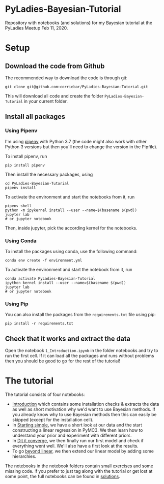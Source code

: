 # PyLadies-Bayesian-Tutorial

Repository with notebooks (and solutions) for my Bayesian tutorial at the PyLadies Meetup Feb 11, 2020.

# Setup

## Download the code from Github
The recommended way to download the code is through git:

```
git clone git@github.com:corriebar/PyLadies-Bayesian-Tutorial.git
```
This will download all code and create the folder `PyLadies-Bayesian-Tutorial` in your current folder.

## Install all packages
### Using Pipenv

I'm using [pipenv](http://docs.pipenv.org/en/latest/install/#installing-pipenv) with Python 3.7 (the code might also work with other Python 3 versions but then you'll need to change the version in the Pipfile).

To install pipenv, run
```
pip install pipenv
```
Then install the necessary packages, using
```
cd PyLadies-Bayesian-Tutorial
pipenv install
```
To activate the environment and start the notebooks from it, run
```
pipenv shell
python -m ipykernel install --user --name=$(basename $(pwd))
jupyter lab
# or jupyter notebook
```
Then, inside jupyter, pick the according kernel for the notebooks.

### Using Conda

To install the packages using conda, use the following command:
```
conda env create -f environment.yml
```
To activate the environment and start the notebook from it, run
```
conda activate PyLadies-Bayesian-Tutorial
ipython kernel install --user --name=$(basename $(pwd))
jupyter lab
# or jupyter notebook
```

### Using Pip

You can also install the packages from the `requirements.txt` file using pip:
```
pip install -r requirements.txt
```

## Check that it works and extract the data
Open the notebook `1_Introduction.ipynb` in the folder notebooks and try to run the first cell. If it can load all the packages and runs without problems then you should be good to go for the rest of the tutorial!


# The tutorial
The tutorial consists of four notebooks:

- [Introduction](notebooks/1_Introduction.ipynb) which contains some installation checks & extracts the data as well as short motivation why we'd want to use Bayesian methods. If you already know why to use Bayesian methods then this can easily be skipped (except for the installation cell).
- In [Starting simple](notebooks/2_Starting_simple.ipynb), we have a short look at our data and the start constructing a linear regression in PyMC3. We then learn how to understand your prior and experiment with different priors.
- In [Dit it converge](notebooks/3_Dit_it_converge.ipynb), we then finally run our first model and check if everything went well. We'll also have a first look at the results.
- To go [beyond linear](notebooks/4_Beyond_linear.ipnyb), we then extend our linear model by adding some hierarchies. 

The notebooks in the notebook folders contain small exercises and some missing code.
If you prefer to just tag along with the tutorial or get lost at some point, the full notebooks can be found in [solutions](solutions).

